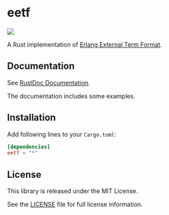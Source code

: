 eetf
====

[![](http://meritbadge.herokuapp.com/eetf)](https://crates.io/crates/eetf)

A Rust implementation of [Erlang External Term Format](http://erlang.org/doc/apps/erts/erl_ext_dist.html).

Documentation
-------------

See [RustDoc Documentation](http://sile.github.io/rustdocs/eetf/eetf/).

The documentation includes some examples.

Installation
------------

Add following lines to your `Cargo.toml`:

```toml
[dependencies]
eetf = "*"
```

License
-------

This library is released under the MIT License.

See the [LICENSE](LICENSE) file for full license information.
